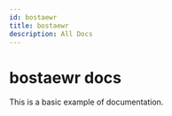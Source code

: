 ```yaml
---
id: bostaewr
title: bostaewr
description: All Docs
---
```


# bostaewr docs

This is a basic example of documentation.